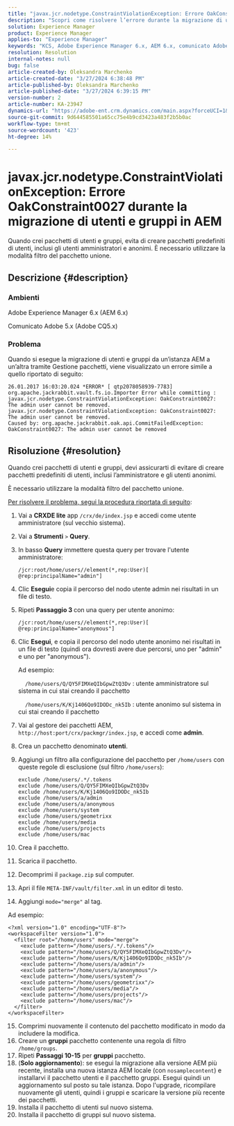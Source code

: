 ```yaml
---
title: "javax.jcr.nodetype.ConstraintViolationException: Errore OakConstraint0027 durante la migrazione di utenti e gruppi in AEM"
description: "Scopri come risolvere l’errore durante la migrazione di utenti e gruppi da un’istanza AEM a un’altra tramite Gestione pacchetti."
solution: Experience Manager
product: Experience Manager
applies-to: "Experience Manager"
keywords: "KCS, Adobe Experience Manager 6.x, AEM 6.x, comunicato Adobe 5.x, Adobe CQ5.x, javax.jcr.nodetype.ConstraintViolationException: errore OakConstraint0027, migrazione, utente, gruppo"
resolution: Resolution
internal-notes: null
bug: false
article-created-by: Oleksandra Marchenko
article-created-date: "3/27/2024 6:38:48 PM"
article-published-by: Oleksandra Marchenko
article-published-date: "3/27/2024 6:39:15 PM"
version-number: 2
article-number: KA-23947
dynamics-url: "https://adobe-ent.crm.dynamics.com/main.aspx?forceUCI=1&pagetype=entityrecord&etn=knowledgearticle&id=83c86e38-69ec-ee11-a203-6045bd045872"
source-git-commit: 9d644585501a65cc75e4b9cd3423a483f2b5b0ac
workflow-type: tm+mt
source-wordcount: '423'
ht-degree: 14%

---
```


# javax.jcr.nodetype.ConstraintViolationException: Errore OakConstraint0027 durante la migrazione di utenti e gruppi in AEM


Quando crei pacchetti di utenti e gruppi, evita di creare pacchetti predefiniti di utenti, inclusi gli utenti amministratori e anonimi. È necessario utilizzare la modalità filtro del pacchetto unione.

## Descrizione {#description}


### Ambienti

Adobe Experience Manager 6.x (AEM 6.x)

Comunicato Adobe 5.x (Adobe CQ5.x)

### Problema

Quando si esegue la migrazione di utenti e gruppi da un’istanza AEM a un’altra tramite Gestione pacchetti, viene visualizzato un errore simile a quello riportato di seguito:


```
26.01.2017 16:03:20.024 *ERROR* [ qtp2078058939-7783]  org.apache.jackrabbit.vault.fs.io.Importer Error while committing : javax.jcr.nodetype.ConstraintViolationException: OakConstraint0027: The admin user cannot be removed.
javax.jcr.nodetype.ConstraintViolationException: OakConstraint0027: The admin user cannot be removed.
Caused by: org.apache.jackrabbit.oak.api.CommitFailedException: OakConstraint0027: The admin user cannot be removed
```



## Risoluzione {#resolution}


Quando crei pacchetti di utenti e gruppi, devi assicurarti di evitare di creare pacchetti predefiniti di utenti, inclusi l’amministratore e gli utenti anonimi.

È necessario utilizzare la modalità filtro del pacchetto unione.

<u>Per risolvere il problema, segui la procedura riportata di seguito</u>:

1. Vai a <b>CRXDE lite</b> app `/crx/de/index.jsp` e accedi come utente amministratore (sul vecchio sistema).
2. Vai a <b>Strumenti</b> `>`  <b>Query</b>.
3. In basso <b>Query</b> immettere questa query per trovare l&#39;utente amministratore:






   ```
   /jcr:root/home/users//element(*,rep:User)[ @rep:principalName="admin"]
   ```




4. Clic <b>Esegui</b>e copia il percorso del nodo utente admin nei risultati in un file di testo.
5. Ripeti <b>Passaggio 3 </b>con una query per utente anonimo:






   ```
   /jcr:root/home/users//element(*,rep:User)[ @rep:principalName="anonymous"]
   ```




6. Clic <b>Esegui</b>, e copia il percorso del nodo utente anonimo nei risultati in un file di testo (quindi ora dovresti avere due percorsi, uno per &quot;admin&quot; e uno per &quot;anonymous&quot;).

   Ad esempio:

       `/home/users/Q/QY5FIMXeQIbGpwZtQ3Dv` : utente amministratore sul sistema in cui stai creando il pacchetto

       `/home/users/K/Kj1406Qo9IDODc_nk5Ib` : utente anonimo sul sistema in cui stai creando il pacchetto


7. Vai al gestore dei pacchetti AEM, `http://host:port/crx/packmgr/index.jsp`, e accedi come <b>admin</b>.
8. Crea un pacchetto denominato <b>utenti</b>.


9. Aggiungi un filtro alla configurazione del pacchetto per `/home/users` con queste regole di esclusione (sul filtro `/home/users`):




   ```
   exclude /home/users/.*/.tokens
   exclude /home/users/Q/QY5FIMXeQIbGpwZtQ3Dv
   exclude /home/users/K/Kj1406Qo9IDODc_nk5Ib
   exclude /home/users/a/admin
   exclude /home/users/a/anonymous
   exclude /home/users/system
   exclude /home/users/geometrixx
   exclude /home/users/media
   exclude /home/users/projects
   exclude /home/users/mac
   ```




10. Crea il pacchetto.
11. Scarica il pacchetto.
12. Decomprimi il `package.zip` sul computer.
13. Apri il file `META-INF/vault/filter.xml` in un editor di testo.
14. Aggiungi `mode="merge"` al tag.

   Ad esempio:




   ```
   <?xml version="1.0" encoding="UTF-8"?>
   <workspaceFilter version="1.0">
     <filter root="/home/users" mode="merge">
       <exclude pattern="/home/users/.*/.tokens"/>
       <exclude pattern="/home/users/Q/QY5FIMXeQIbGpwZtQ3Dv"/>
       <exclude pattern="/home/users/K/Kj1406Qo9IDODc_nk5Ib"/>
       <exclude pattern="/home/users/a/admin"/>
       <exclude pattern="/home/users/a/anonymous"/>
       <exclude pattern="/home/users/system"/>
       <exclude pattern="/home/users/geometrixx"/>
       <exclude pattern="/home/users/media"/>
       <exclude pattern="/home/users/projects"/>
       <exclude pattern="/home/users/mac"/>
     </filter>
   </workspaceFilter>
   ```




15. Comprimi nuovamente il contenuto del pacchetto modificato in modo da includere la modifica.
16. Creare un <b>gruppi</b> pacchetto contenente una regola di filtro `/home/groups`.
17. Ripeti <b>Passaggi 10-15</b> per <b>gruppi</b> pacchetto.
18. (<b>Solo aggiornamento</b>): se esegui la migrazione alla versione AEM più recente, installa una nuova istanza AEM locale (con `nosamplecontent`) e installarvi il pacchetto utenti e il pacchetto gruppi. Esegui quindi un aggiornamento sul posto su tale istanza. Dopo l&#39;upgrade, ricompilare nuovamente gli utenti, quindi i gruppi e scaricare la versione più recente dei pacchetti.
19. Installa il pacchetto di utenti sul nuovo sistema.
20. Installa il pacchetto di gruppi sul nuovo sistema.



